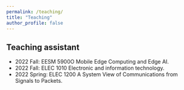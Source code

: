 ```yaml
---
permalink: /teaching/
title: "Teaching"
author_profile: false
---
```


## Teaching assistant

* 2022 Fall: EESM 5900O Mobile Edge Computing and Edge AI.
* 2022 Fall: ELEC 1010 Electronic and information technology.
* 2022 Spring: ELEC 1200 A System View of Communications from Signals to Packets.
